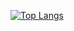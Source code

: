[![Top Langs](https://github-readme-stats.vercel.app/api/top-langs/?username=깃허브아이디)](https://github.com/hanjihee717/github-readme-stats)
